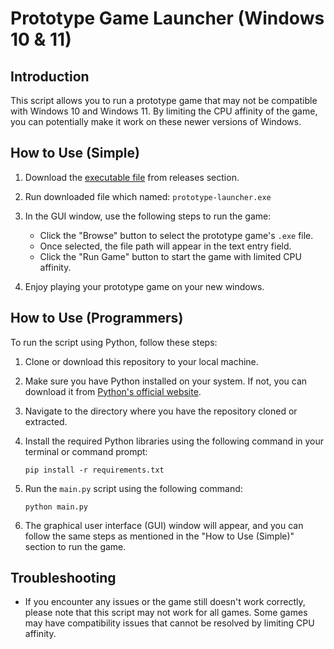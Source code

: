 # Prototype Game Launcher (Windows 10 & 11)

## Introduction

This script allows you to run a prototype game that may not be compatible with Windows 10 and Windows 11. By limiting
the CPU affinity of the game, you can potentially make it work on these newer versions of Windows.

## How to Use (Simple)

1. Download
   the [executable file](https://github.com/Ahmadrezadl/prototype-game-runner/releases/download/v1.0.0/prototype-launcher.exe)
   from releases section.

2. Run downloaded file which named: `prototype-launcher.exe`

3. In the GUI window, use the following steps to run the game:

    - Click the "Browse" button to select the prototype game's `.exe` file.
    - Once selected, the file path will appear in the text entry field.
    - Click the "Run Game" button to start the game with limited CPU affinity.

4. Enjoy playing your prototype game on your new windows.

## How to Use (Programmers)

To run the script using Python, follow these steps:

1. Clone or download this repository to your local machine.

2. Make sure you have Python installed on your system. If not, you can download it
   from [Python's official website](https://www.python.org/downloads/).


3. Navigate to the directory where you have the repository cloned or extracted.


4. Install the required Python libraries using the following command in your terminal or command prompt:

   ```
   pip install -r requirements.txt
   ```


5. Run the `main.py` script using the following command:

   ```
   python main.py
   ```
   
6. The graphical user interface (GUI) window will appear, and you can follow the same steps as mentioned in the "How to
   Use (Simple)" section to run the game.

## Troubleshooting

- If you encounter any issues or the game still doesn't work correctly, please note that this script may not work for
  all games. Some games may have compatibility issues that cannot be resolved by limiting CPU affinity.


